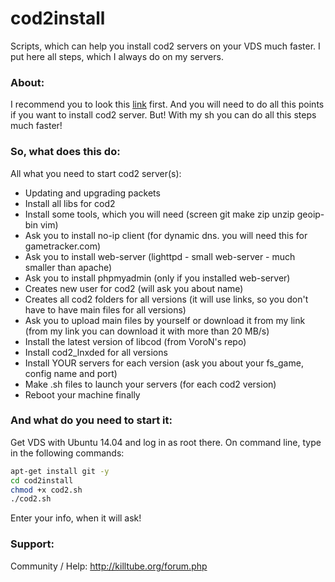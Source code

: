 # cod2install
Scripts, which can help you install cod2 servers on your VDS much faster.
I put here all steps, which I always do on my servers.


### About:
I recommend you to look this [link](https://killtube.org/showthread.php?2454-Work-in-progress-Setup-CoD2-on-your-ubuntu-14-04-server) first. 
And you will need to do all this points if you want to install cod2 server.
But! With my sh you can do all this steps much faster!


### So, what does this do:
All what you need to start cod2 server(s): 
- Updating and upgrading packets
- Install all libs for cod2
- Install some tools, which you will need (screen git make zip unzip geoip-bin vim)
- Ask you to install no-ip client (for dynamic dns. you will need this for gametracker.com)
- Ask you to install web-server (lighttpd - small web-server - much smaller than apache)
- Ask you to install phpmyadmin (only if you installed web-server)
- Creates new user for cod2 (will ask you about name)
- Creates all cod2 folders for all versions (it will use links, so you don't have to have main files for all versions)
- Ask you to upload main files by yourself or download it from my link (from my link you can download it with more than 20 MB/s)
- Install the latest version of libcod (from VoroN's repo)
- Install cod2_lnxded for all versions
- Install YOUR servers for each version (ask you about your fs_game, config name and port)
- Make .sh files to launch your servers (for each cod2 version)
- Reboot your machine finally


### And what do you need to start it:
Get VDS with Ubuntu 14.04 and log in as root there.
On command line, type in the following commands:
```sh
apt-get install git -y
cd cod2install
chmod +x cod2.sh
./cod2.sh
``` 
Enter your info, when it will ask!


### Support:
Community / Help: http://killtube.org/forum.php